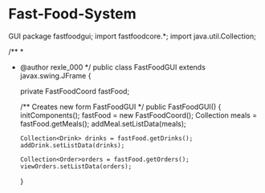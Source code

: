 # Fast-Food-System
GUI
package fastfoodgui;
import fastfoodcore.*;
import java.util.Collection;

/**
 *
 * @author rexle_000
 */
public class FastFoodGUI extends javax.swing.JFrame {
    
    private FastFoodCoord fastFood;

    /** Creates new form FastFoodGUI */
    public FastFoodGUI() {
        initComponents();
        fastFood = new FastFoodCoord();
        Collection<Meal> meals = fastFood.getMeals();
       addMeal.setListData(meals);
       
       Collection<Drink> drinks = fastFood.getDrinks();
       addDrink.setListData(drinks);
       
       Collection<Order>orders = fastFood.getOrders();
       viewOrders.setListData(orders);
        
    }
    
    
